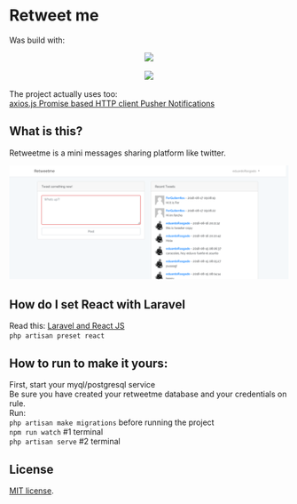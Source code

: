 #  Retweet me
Was build with:

<p align="center"><img src="https://laravel.com/assets/img/components/logo-laravel.svg"></p>
<p align="center"><img src="https://upload.wikimedia.org/wikipedia/commons/a/a7/React-icon.svg" width="80px"></p>

The project actually uses too:\
[axios.js Promise based HTTP client ](https://github.com/axios/axios)
[Pusher Notifications](https://pusher.com/)

## What is this?
Retweetme is a mini messages sharing platform like twitter.

![Retweetme shot](./.readme-static/shot.png)

## How do I set React with Laravel
Read this:
[Laravel and React JS](https://laravel.com/docs/5.6/frontend#using-react)\
`php artisan preset react`

## How to run to make it yours:
First, start your myql/postgresql service\
Be sure you have created your retweetme database and your credentials on rule.\
Run:\
`php artisan make migrations` before running the project\
`npm run watch` #1 terminal\
`php artisan serve` #2 terminal

## License
[MIT license](https://opensource.org/licenses/MIT).
